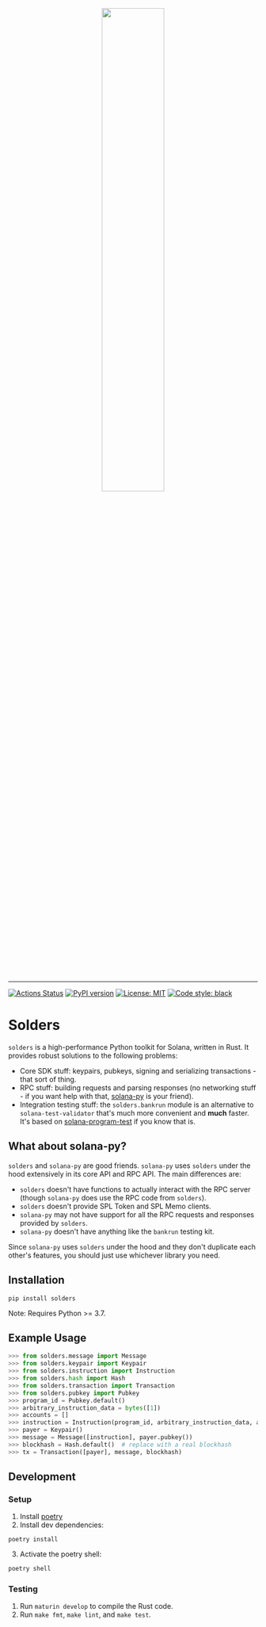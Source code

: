 <div align="center">
    <img src="https://raw.githubusercontent.com/kevinheavey/solders/main/docs/logo.jpeg" width="50%" height="50%">
</div>

---

[![Actions
Status](https://github.com/kevinheavey/solders/workflows/CI/badge.svg)](https://github.com/kevinheavey/solders/actions?query=workflow%3ACI)
[![PyPI version](https://badge.fury.io/py/solders.svg)](https://badge.fury.io/py/solders)
[![License: MIT](https://img.shields.io/badge/License-MIT-yellow.svg)](https://github.com/kevinheavey/solders/blob/main/LICENSE)
[![Code style: black](https://img.shields.io/badge/code%20style-black-000000.svg)](https://github.com/psf/black)

# Solders

`solders` is a high-performance Python toolkit for Solana, written in Rust. It provides robust solutions to the following problems:

- Core SDK stuff: keypairs, pubkeys, signing and serializing transactions - that sort of thing.
- RPC stuff: building requests and parsing responses (no networking stuff - if you want help with that, 
[solana-py](https://michaelhly.github.io/solana-py/rpc/async_api/) is your friend).
- Integration testing stuff: the `solders.bankrun` module is an alternative to `solana-test-validator` that's much more convenient and **much** faster. It's based on [solana-program-test](https://crates.io/crates/solana-program-test) if you know that is.

## What about solana-py?

`solders` and `solana-py` are good friends. `solana-py` uses `solders` under the hood extensively in its
core API and RPC API. The main differences are:

- `solders` doesn't have functions to actually interact with the RPC server (though `solana-py` does use the RPC code from `solders`).
- `solders` doesn't provide SPL Token and SPL Memo clients.
- `solana-py` may not have support for all the RPC requests and responses provided by `solders`.
- `solana-py` doesn't have anything like the `bankrun` testing kit.

Since `solana-py` uses `solders` under the hood and they don't duplicate each other's features, you should just use whichever library you need.

## Installation

```
pip install solders
```

Note: Requires Python >= 3.7.

## Example Usage

```python
>>> from solders.message import Message
>>> from solders.keypair import Keypair
>>> from solders.instruction import Instruction
>>> from solders.hash import Hash
>>> from solders.transaction import Transaction
>>> from solders.pubkey import Pubkey
>>> program_id = Pubkey.default()
>>> arbitrary_instruction_data = bytes([1])
>>> accounts = []
>>> instruction = Instruction(program_id, arbitrary_instruction_data, accounts)
>>> payer = Keypair()
>>> message = Message([instruction], payer.pubkey())
>>> blockhash = Hash.default()  # replace with a real blockhash
>>> tx = Transaction([payer], message, blockhash)

```

## Development

### Setup

1. Install [poetry](https://python-poetry.org/)
2. Install dev dependencies:

```
poetry install
```

3. Activate the poetry shell:

```sh
poetry shell
```

### Testing

1. Run `maturin develop` to compile the Rust code.
2. Run `make fmt`, `make lint`, and `make test`.
